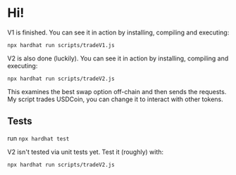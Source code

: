 # Hi!

V1 is finished. You can see it in action by installing, compiling and executing:

`npx hardhat run scripts/tradeV1.js`

V2 is also done (luckily). You can see it in action by installing, compiling and executing:

`npx hardhat run scripts/tradeV2.js`

This examines the best swap option off-chain and then sends the requests. My script trades USDCoin, you can change it to interact with other tokens.

## Tests

run `npx hardhat test`

V2 isn't tested via unit tests yet. Test it (roughly) with:

`npx hardhat run scripts/tradeV2.js`
